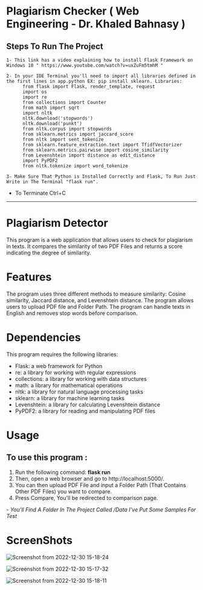  # Plagiarism Checker ( Web Engineering - Dr. Khaled Bahnasy )

  ## Steps To Run The Project

    1- This link has a video explaining how to install Flask Framework on Windows 10 " https://www.youtube.com/watch?v=uxZuFm5tmhM "

    2- In your IDE Terminal you'll need to import all libraries defined in the first lines in app.python EX: pip install sklearn. Libraries: 
          from flask import Flask, render_template, request
          import os
          import re
          from collections import Counter
          from math import sqrt
          import nltk
          nltk.download('stopwords')
          nltk.download('punkt')
          from nltk.corpus import stopwords
          from sklearn.metrics import jaccard_score
          from nltk import sent_tokenize
          from sklearn.feature_extraction.text import TfidfVectorizer
          from sklearn.metrics.pairwise import cosine_similarity
          from Levenshtein import distance as edit_distance
          import PyPDF2
          from nltk.tokenize import word_tokenize

    3- Make Sure That Python is Installed Correctly and Flask, To Run Just Write in The Terminal "flask run".

- To Terminate Ctrl+C

---------------------------------------------------------------------------------------------------------------------------------------------------------


# Plagiarism Detector
This program is a web application that allows users to check for plagiarism in texts. It compares the similarity of two PDF Files and returns a score indicating the degree of similarity.

# Features
The program uses three different methods to measure similarity: Cosine similarity, Jaccard distance, and Levenshtein distance.
The program allows users to upload PDF file and Folder Path.
The program can handle texts in English and removes stop words before comparison.

# Dependencies
This program requires the following libraries:
  - Flask: a web framework for Python
  - re: a library for working with regular expressions
  - collections: a library for working with data structures
  - math: a library for mathematical operations
  - nltk: a library for natural language processing tasks
  - sklearn: a library for machine learning tasks
  - Levenshtein: a library for calculating Levenshtein distance
  - PyPDF2: a library for reading and manipulating PDF files


# Usage
## To use this program :
  1. Run the following command: **flask run**
  2. Then, open a web browser and go to http://localhost:5000/. 
  3. You can then upload PDF File and input a Folder Path (That Contains Other PDF Files) you want to compare.
  4. Press Compare, You'll be redirected to comparison page.
  
  *- You'll Find A Folder In The Project Called /Data I've Put Some Samples For Test*
 
 # ScreenShots 
 
 ![Screenshot from 2022-12-30 15-18-24](https://user-images.githubusercontent.com/76593230/210074357-7e9391f4-7f2e-4970-963c-4a4b86e61f1d.png)

 ![Screenshot from 2022-12-30 15-17-32](https://user-images.githubusercontent.com/76593230/210074411-a7026328-6fa2-48fd-be09-f8fb8e2e5727.png)
 
 ![Screenshot from 2022-12-30 15-18-11](https://user-images.githubusercontent.com/76593230/210074399-bfd6e185-3ff6-40b5-aa03-96fe940396db.png)



  
